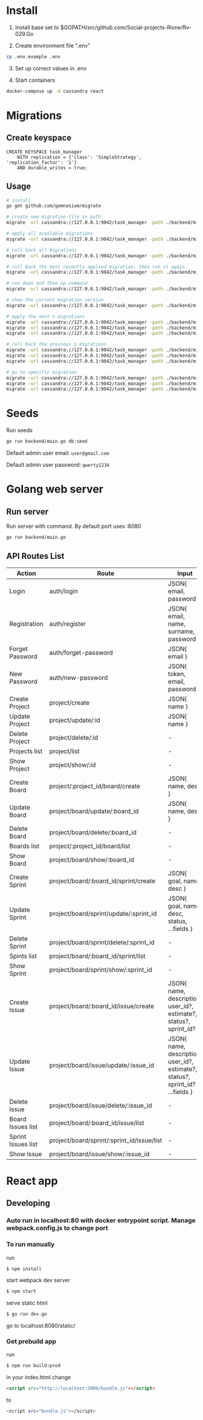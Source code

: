 # Install
1. Install base set to $GOPATH/src/github.com/Social-projects-Rivne/Rv-029.Go

2. Create environment file ".env"
```sh
cp .env.example .env
```
3. Set up correct values in .env

4. Start containers
```sh
docker-compose up -d cassandra react
```

# Migrations

## Create keyspace

```cqlsh
CREATE KEYSPACE task_manager 
    WITH replication = {'class': 'SimpleStrategy', 'replication_factor': '1'} 
    AND durable_writes = true;
```

## Usage

```bash
# install
go get github.com/gemnasium/migrate

# create new migration file in path
migrate -url cassandra://127.0.0.1:9042/task_manager -path ./backend/migrations create migration_file_name

# apply all available migrations
migrate -url cassandra://127.0.0.1:9042/task_manager -path ./backend/migrations up

# roll back all migrations
migrate -url cassandra://127.0.0.1:9042/task_manager -path ./backend/migrations down

# roll back the most recently applied migration, then run it again.
migrate -url cassandra://127.0.0.1:9042/task_manager -path ./backend/migrations redo

# run down and then up command
migrate -url cassandra://127.0.0.1:9042/task_manager -path ./backend/migrations reset

# show the current migration version
migrate -url cassandra://127.0.0.1:9042/task_manager -path ./backend/migrations version

# apply the next n migrations
migrate -url cassandra://127.0.0.1:9042/task_manager -path ./backend/migrations migrate +1
migrate -url cassandra://127.0.0.1:9042/task_manager -path ./backend/migrations migrate +2
migrate -url cassandra://127.0.0.1:9042/task_manager -path ./backend/migrations migrate +n

# roll back the previous n migrations
migrate -url cassandra://127.0.0.1:9042/task_manager -path ./backend/migrations migrate -1
migrate -url cassandra://127.0.0.1:9042/task_manager -path ./backend/migrations migrate -2
migrate -url cassandra://127.0.0.1:9042/task_manager -path ./backend/migrations migrate -n

# go to specific migration
migrate -url cassandra://127.0.0.1:9042/task_manager -path ./backend/migrations goto 1
migrate -url cassandra://127.0.0.1:9042/task_manager -path ./backend/migrations goto 10
migrate -url cassandra://127.0.0.1:9042/task_manager -path ./backend/migrations goto v
```

# Seeds

Run seeds
```sh
go run backend/main.go db:seed
```

Default admin user email: `user@gmail.com`

Default admin user password: `qwerty1234`

# Golang web server

## Run server
Run server with command. By default port uses :8080

```sh
go run backend/main.go
```


## API Routes List

| Action | Route | Input | Method | Auth |
| ------ | ------ | ------ | ------ | ------ |
| Login | auth/login | JSON{ email, password } | POST | NO |
| Registration | auth/register | JSON{ email, name, surname, password } | POST | NO |
| Forget Password | auth/forget-password | JSON{ email } | POST | NO |
| New Password | auth/new-password | JSON{ token, email, password } | POST | NO |
| Create Project | project/create | JSON{ name } | POST | YES |
| Update Project | project/update/:id | JSON{ name } | PUT | YES |
| Delete Project | project/delete/:id | - | DELETE | YES |
| Projects list | project/list | - | GET | YES |
| Show Project | project/show/:id | - | GET | YES |
| Create Board | project/:project_id/board/create | JSON{ name, desc } | POST | YES |
| Update Board | project/board/update/:board_id | JSON{ name, desc } | PUT | YES |
| Delete Board | project/board/delete/:board_id | - | Delete | YES |
| Boards list | project/:project_id/board/list | - | GET | YES |
| Show Board | project/board/show/:board_id | - | GET | YES |
| Create Sprint | project/board/:board_id/sprint/create | JSON{ goal, name, desc } | POST | YES |
| Update Sprint | project/board/sprint/update/:sprint_id | JSON{ goal, name, desc, status, ...fields } | PUT | YES |
| Delete Sprint | project/board/sprint/delete/:sprint_id | - | Delete | YES |
| Spints list | project/board/:board_id/sprint/list | - | GET | YES |
| Show Sprint | project/board/sprint/show/:sprint_id | - | GET | YES |
| Create Issue | project/board/:board_id/issue/create | JSON{ name, description, user_id?, estimate?, status?, sprint_id? } | POST | YES |
| Update Issue | project/board/issue/update/:issue_id | JSON{ name, description, user_id?, estimate?, status?, sprint_id? ...fields } | PUT | YES |
| Delete Issue | project/board/issue/delete/:issue_id | - | Delete | YES |
| Board Issues list | project/board/:board_id/issue/list | - | GET | YES |
| Sprint Issues list | project/board/sprint/:sprint_id/issue/list | - | GET | YES |
| Show Issue | project/board/issue/show/:issue_id | - | GET | YES |



# React app
## Developing

### Auto run in localhost:80 with docker entrypoint script. Manage webpack.config.js to change port
### To run manually 
run
```sh
$ npm install
```

start webpack dev server
```sh
$ npm start
```

serve static html
```sh
$ go run dev.go
```
go to localhost:8080/static/


### Get prebuild app

run
```sh
$ npm run build:prod
```
in your index.html change
```html
<script src="http://localhost:3000/bundle.js"></script>
```
to
```sh
<script src="bundle.js"></script>
```
